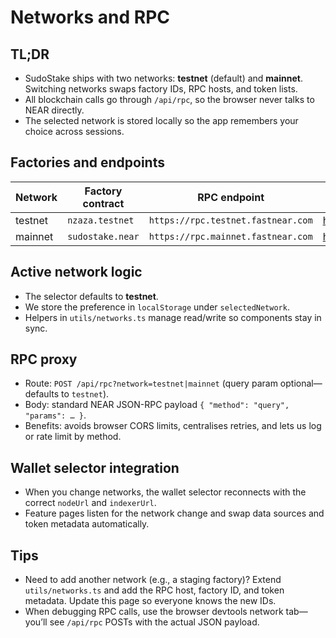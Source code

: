# Networks and RPC

## TL;DR
- SudoStake ships with two networks: **testnet** (default) and **mainnet**. Switching networks swaps factory IDs, RPC hosts, and token lists.
- All blockchain calls go through `/api/rpc`, so the browser never talks to NEAR directly.
- The selected network is stored locally so the app remembers your choice across sessions.

## Factories and endpoints

| Network | Factory contract | RPC endpoint | Explorer |
| ------- | ---------------- | ------------ | -------- |
| testnet | `nzaza.testnet` | `https://rpc.testnet.fastnear.com` | https://testnet.nearblocks.io |
| mainnet | `sudostake.near` | `https://rpc.mainnet.fastnear.com` | https://nearblocks.io |

## Active network logic
- The selector defaults to **testnet**.
- We store the preference in `localStorage` under `selectedNetwork`.
- Helpers in `utils/networks.ts` manage read/write so components stay in sync.

## RPC proxy
- Route: `POST /api/rpc?network=testnet|mainnet` (query param optional—defaults to `testnet`).
- Body: standard NEAR JSON-RPC payload `{ "method": "query", "params": … }`.
- Benefits: avoids browser CORS limits, centralises retries, and lets us log or rate limit by method.

## Wallet selector integration
- When you change networks, the wallet selector reconnects with the correct `nodeUrl` and `indexerUrl`.
- Feature pages listen for the network change and swap data sources and token metadata automatically.

## Tips
- Need to add another network (e.g., a staging factory)? Extend `utils/networks.ts` and add the RPC host, factory ID, and token metadata. Update this page so everyone knows the new IDs.
- When debugging RPC calls, use the browser devtools network tab—you’ll see `/api/rpc` POSTs with the actual JSON payload.
